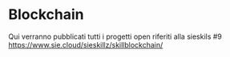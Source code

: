 # Blockchain

Qui verranno pubblicati tutti i progetti open riferiti alla sieskils #9 https://www.sie.cloud/sieskillz/skillblockchain/

